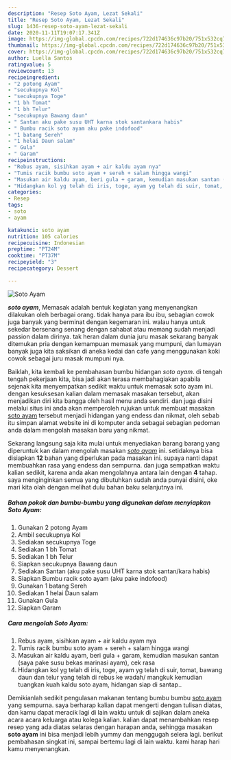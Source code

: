 ```yaml
---
description: "Resep Soto Ayam, Lezat Sekali"
title: "Resep Soto Ayam, Lezat Sekali"
slug: 1436-resep-soto-ayam-lezat-sekali
date: 2020-11-11T19:07:17.341Z
image: https://img-global.cpcdn.com/recipes/722d174636c97b20/751x532cq70/soto-ayam-foto-resep-utama.jpg
thumbnail: https://img-global.cpcdn.com/recipes/722d174636c97b20/751x532cq70/soto-ayam-foto-resep-utama.jpg
cover: https://img-global.cpcdn.com/recipes/722d174636c97b20/751x532cq70/soto-ayam-foto-resep-utama.jpg
author: Luella Santos
ratingvalue: 5
reviewcount: 13
recipeingredient:
- "2 potong Ayam"
- "secukupnya Kol"
- "secukupnya Toge"
- "1 bh Tomat"
- "1 bh Telur"
- "secukupnya Bawang daun"
- " Santan aku pake susu UHT karna stok santankara habis"
- " Bumbu racik soto ayam aku pake indofood"
- "1 batang Sereh"
- "1 helai Daun salam"
- " Gula"
- " Garam"
recipeinstructions:
- "Rebus ayam, sisihkan ayam + air kaldu ayam nya"
- "Tumis racik bumbu soto ayam + sereh + salam hingga wangi"
- "Masukan air kaldu ayam, beri gula + garam, kemudian masukan santan (saya pake susu bekas marinasi ayam), cek rasa"
- "Hidangkan kol yg telah di iris, toge, ayam yg telah di suir, tomat, bawang daun dan telur yang telah di rebus ke wadah/ mangkuk kemudian tuangkan kuah kaldu soto ayam, hidangan siap di santap.."
categories:
- Resep
tags:
- soto
- ayam

katakunci: soto ayam 
nutrition: 105 calories
recipecuisine: Indonesian
preptime: "PT24M"
cooktime: "PT37M"
recipeyield: "3"
recipecategory: Dessert

---
```



![Soto Ayam](https://img-global.cpcdn.com/recipes/722d174636c97b20/751x532cq70/soto-ayam-foto-resep-utama.jpg)

<b><i>soto ayam</i></b>, Memasak adalah bentuk kegiatan yang menyenangkan dilakukan oleh berbagai orang. tidak hanya para ibu ibu, sebagian cowok juga banyak yang berminat dengan kegemaran ini. walau hanya untuk sekedar bersenang senang dengan sahabat atau memang sudah menjadi passion dalam dirinya. tak heran dalam dunia juru masak sekarang banyak ditemukan pria dengan kemampuan memasak yang mumpuni, dan lumayan banyak juga kita saksikan di aneka kedai dan cafe yang menggunakan koki cowok sebagai juru masak mumpuni nya.

Baiklah, kita kembali ke pembahasan bumbu hidangan <i>soto ayam</i>. di tengah tengah pekerjaan kita, bisa jadi akan terasa membahagiakan apabila sejenak kita menyempatkan sedikit waktu untuk memasak soto ayam ini. dengan kesuksesan kalian dalam memasak masakan tersebut, akan menjadikan diri kita bangga oleh hasil menu anda sendiri. dan juga disini melalui situs ini anda akan memperoleh rujukan untuk membuat masakan <u>soto ayam</u> tersebut menjadi hidangan yang endess dan nikmat, oleh sebab itu simpan alamat website ini di komputer anda sebagai sebagian pedoman anda dalam mengolah masakan baru yang nikmat.




Sekarang langsung saja kita mulai untuk menyediakan barang barang yang diperuntuk kan dalam mengolah masakan <u><i>soto ayam</i></u> ini. setidaknya bisa disiapkan <b>12</b> bahan yang diperlukan pada masakan ini. supaya nanti dapat membuahkan rasa yang endess dan sempurna. dan juga sempatkan waktu kalian sedikit, karena anda akan mengolahnya antara lain dengan <b>4</b> tahap. saya menginginkan semua yang dibutuhkan sudah anda punyai disini, oke mari kita olah dengan melihat dulu bahan baku selanjutnya ini.

<!--inarticleads1-->

##### Bahan pokok dan bumbu-bumbu yang digunakan dalam menyiapkan Soto Ayam:

1. Gunakan 2 potong Ayam
1. Ambil secukupnya Kol
1. Sediakan secukupnya Toge
1. Sediakan 1 bh Tomat
1. Sediakan 1 bh Telur
1. Siapkan secukupnya Bawang daun
1. Sediakan  Santan (aku pake susu UHT karna stok santan/kara habis)
1. Siapkan  Bumbu racik soto ayam (aku pake indofood)
1. Gunakan 1 batang Sereh
1. Sediakan 1 helai Daun salam
1. Gunakan  Gula
1. Siapkan  Garam




<!--inarticleads2-->

##### Cara mengolah Soto Ayam:

1. Rebus ayam, sisihkan ayam + air kaldu ayam nya
1. Tumis racik bumbu soto ayam + sereh + salam hingga wangi
1. Masukan air kaldu ayam, beri gula + garam, kemudian masukan santan (saya pake susu bekas marinasi ayam), cek rasa
1. Hidangkan kol yg telah di iris, toge, ayam yg telah di suir, tomat, bawang daun dan telur yang telah di rebus ke wadah/ mangkuk kemudian tuangkan kuah kaldu soto ayam, hidangan siap di santap..




Demikianlah sedikit pengulasan makanan tentang bumbu bumbu <u>soto ayam</u> yang sempurna. saya berharap kalian dapat mengerti dengan tulisan diatas, dan kamu dapat meracik lagi di lain waktu untuk di sajikan dalam aneka acara acara keluarga atau kolega kalian. kalian dapat menambahkan resep resep yang ada diatas selaras dengan harapan anda, sehingga masakan <b>soto ayam</b> ini bisa menjadi lebih yummy dan menggugah selera lagi. berikut pembahasan singkat ini, sampai bertemu lagi di lain waktu. kami harap hari kamu menyenangkan.
